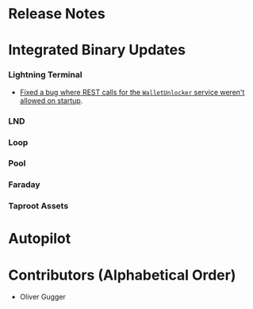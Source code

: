 # Release Notes

# Integrated Binary Updates

### Lightning Terminal

- [Fixed a bug where REST calls for the `WalletUnlocker` service weren't allowed
  on startup](https://github.com/lightninglabs/lightning-terminal/pull/806).

### LND

### Loop

### Pool

### Faraday

### Taproot Assets

# Autopilot

# Contributors (Alphabetical Order)

* Oliver Gugger
